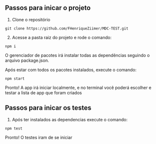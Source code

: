 
## Passos para inicar o projeto

1. Clone o repositório
```shell
git clone https://github.com/FHenriqueZiimer/MDC-TEST.git
```

2. Acesse a pasta raiz do projeto e rode o comando:

```shell
npm i
```

O gerenciador de pacotes irá instalar todas as dependências seguindo o arquivo package.json.

Após estar com todos os pacotes instalados, execute o comando:

```shell
npm start
```
Pronto! A app irá iniciar localmente, e no terminal você poderá escolher e testar a lista de app que foram criados


## Passos para inicar os testes

1. Após ter instalados as dependencias execute o comando:

```shell
npm test
```

Pronto! O testes iram de se iniciar


